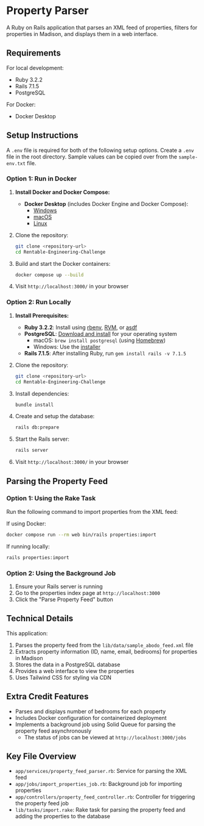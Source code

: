 # Property Parser

A Ruby on Rails application that parses an XML feed of properties, filters for properties in Madison, and displays them in a web interface.

## Requirements

For local development:

- Ruby 3.2.2
- Rails 7.1.5
- PostgreSQL

For Docker:

- Docker Desktop

## Setup Instructions

A `.env` file is required for both of the following setup options.
Create a `.env` file in the root directory. Sample values can be copied over from the `sample-env.txt` file.

### Option 1: Run in Docker

1. **Install Docker and Docker Compose:**

   - **Docker Desktop** (includes Docker Engine and Docker Compose):
     - [Windows](https://docs.docker.com/desktop/install/windows-install/)
     - [macOS](https://docs.docker.com/desktop/install/mac-install/)
     - [Linux](https://docs.docker.com/desktop/install/linux-install/)

2. Clone the repository:

   ```bash
   git clone <repository-url>
   cd Rentable-Engineering-Challenge
   ```

3. Build and start the Docker containers:

   ```bash
   docker compose up --build
   ```

4. Visit `http://localhost:3000/` in your browser

### Option 2: Run Locally

1. **Install Prerequisites:**

   - **Ruby 3.2.2**: Install using [rbenv](https://github.com/rbenv/rbenv#installation), [RVM](https://rvm.io/rvm/install), or [asdf](https://asdf-vm.com/guide/getting-started.html)
   - **PostgreSQL**: [Download and install](https://www.postgresql.org/download/) for your operating system
     - macOS: `brew install postgresql` (using [Homebrew](https://brew.sh/))
     - Windows: Use the [installer](https://www.enterprisedb.com/downloads/postgres-postgresql-downloads)
   - **Rails 7.1.5**: After installing Ruby, run `gem install rails -v 7.1.5`

2. Clone the repository:

   ```bash
   git clone <repository-url>
   cd Rentable-Engineering-Challenge
   ```

3. Install dependencies:

   ```bash
   bundle install
   ```

4. Create and setup the database:

   ```bash
   rails db:prepare
   ```

5. Start the Rails server:

   ```bash
   rails server
   ```

6. Visit `http://localhost:3000/` in your browser

## Parsing the Property Feed

### Option 1: Using the Rake Task

Run the following command to import properties from the XML feed:

If using Docker:

```bash
docker compose run --rm web bin/rails properties:import
```

If running locally:

```bash
rails properties:import
```

### Option 2: Using the Background Job

1. Ensure your Rails server is running
2. Go to the properties index page at `http://localhost:3000`
3. Click the "Parse Property Feed" button

## Technical Details

This application:

1. Parses the property feed from the `lib/data/sample_abodo_feed.xml` file
2. Extracts property information (ID, name, email, bedrooms) for properties in Madison
3. Stores the data in a PostgreSQL database
4. Provides a web interface to view the properties
5. Uses Tailwind CSS for styling via CDN

## Extra Credit Features

- Parses and displays number of bedrooms for each property
- Includes Docker configuration for containerized deployment
- Implements a background job using Solid Queue for parsing the property feed asynchronously
  - The status of jobs can be viewed at `http://localhost:3000/jobs`

## Key File Overview

- `app/services/property_feed_parser.rb`: Service for parsing the XML feed
- `app/jobs/import_properties_job.rb`: Background job for importing properties
- `app/controllers/property_feed_controller.rb`: Controller for triggering the property feed job
- `lib/tasks/import.rake`: Rake task for parsing the property feed and adding the properties to the database
